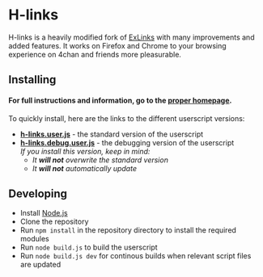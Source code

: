# H-links

H-links is a heavily modified fork of [ExLinks](https://github.com/Hupotronic/ExLinks) with many improvements and added features.
It works on Firefox and Chrome to your browsing experience on 4chan and friends more pleasurable.

## Installing

#### For full instructions and information, go to the [proper homepage](https://dnsev-h.github.io/h-links/).

To quickly install, here are the links to the different userscript versions:

* <b>[h-links.user.js](https://raw.githubusercontent.com/dnsev-h/h-links/stable/builds/h-links.user.js)</b> - the standard version of the userscript
* <b>[h-links.debug.user.js](https://raw.githubusercontent.com/dnsev-h/h-links/stable/builds/h-links.debug.user.js)</b> - the debugging version of the userscript<br />
  <i>If you install this version, keep in mind:
  * It <b>will not</b> overwrite the standard version
  * It <b>will not</b> automatically update</i>

## Developing

* Install [Node.js](https://nodejs.org/)
* Clone the repository
* Run `npm install` in the repository directory to install the required modules
* Run `node build.js` to build the userscript
* Run `node build.js dev` for continous builds when relevant script files are updated